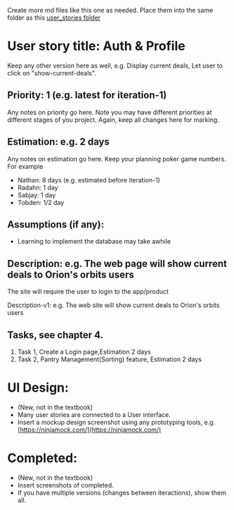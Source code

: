 Create more md files like this one as needed. Place them into the same folder 
as this [user_stories folder](./)

# User story title: Auth & Profile
Keep any other version here as well, e.g. Display current deals, Let user to click on "show-current-deals".

## Priority: 1 (e.g. latest for iteration-1)
Any notes on priority go here. 
Note you may have different priorities at different stages of you project.
Again, keep all changes here for marking.

## Estimation: e.g. 2 days
Any notes on estimation go here. Keep your planning poker game numbers. For example
* Nathan: 8 days (e.g. estimated before iteration-1)
* Radahn: 1 day
* Sabjay: 1 day
* Tobden: 1/2 day

## Assumptions (if any):

* Learning to implement the database may take awhile

## Description: e.g. The web page will show current deals to Orion's orbits users
The site will require the user to login to the app/product

Description-v1: e.g. The web site will show current deals to Orion's orbits users

## Tasks, see chapter 4.

1. Task 1, Create a Login page,Estimation 2 days
2. Task 2, Pantry Management(Sorting) feature, Estimation 2 days


# UI Design:
* (New, not in the textbook) 
* Many user stories are connected to a User interface.
* Insert a mockup design screenshot using any prototyping tools, e.g. [https://ninjamock.com/](https://ninjamock.com/)

# Completed:
* (New, not in the textbook) 
* Insert screenshots of completed. 
* If you have multiple versions (changes between iteractions), show them all.
